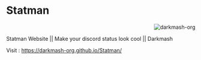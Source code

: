 # Statman 
<p class="views" align="right"><img src="https://komarev.com/ghpvc/?username=darkmash-org-statman&label=Project%20views&color=0e75b6&style=flat" alt="darkmash-org" /></p>


Statman Website ||  Make your discord status look cool || Darkmash


Visit : https://darkmash-org.github.io/Statman/

